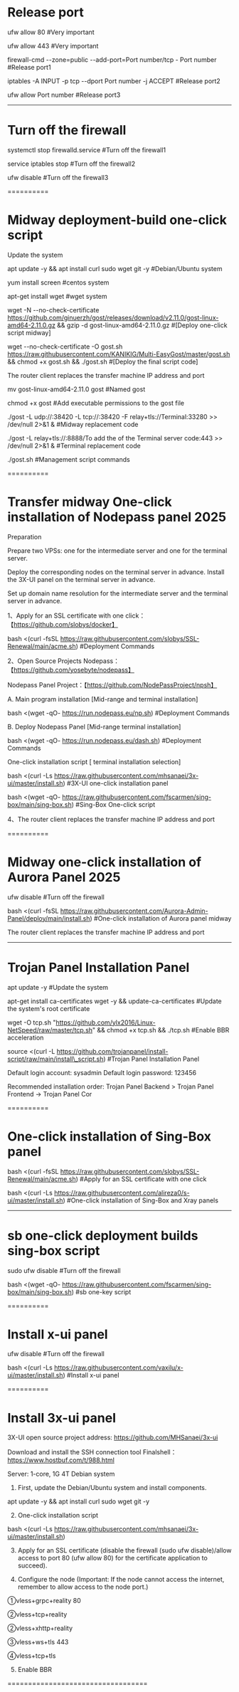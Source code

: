 # **Release port**


ufw allow 80   #Very important



ufw allow 443   #Very important



firewall-cmd --zone=public --add-port=Port number/tcp - Port number      #Release port1



iptables -A INPUT -p tcp --dport Port number -j ACCEPT     #Release port2



ufw allow Port number     #Release port3


--------


# **Turn off the firewall**


systemctl stop firewalld.service    #Turn off the firewall1



service iptables stop   #Turn off the firewall2



ufw disable    #Turn off the firewall3


==========


# **Midway deployment-build one-click script**


Update the system


apt update -y \&\& apt install curl sudo wget git -y    #Debian/Ubuntu system



yum install screen   #centos system



apt-get install wget     #wget system



wget -N --no-check-certificate https://github.com/ginuerzh/gost/releases/download/v2.11.0/gost-linux-amd64-2.11.0.gz \&\& gzip -d gost-linux-amd64-2.11.0.gz     #[Deploy one-click script midway]


wget --no-check-certificate -O gost.sh https://raw.githubusercontent.com/KANIKIG/Multi-EasyGost/master/gost.sh \&\& chmod +x gost.sh \&\& ./gost.sh     #[Deploy the final script code]



The router client replaces the transfer machine IP address and port



mv gost-linux-amd64-2.11.0 gost      #Named gost



chmod +x gost      #Add executable permissions to the gost file



./gost -L udp://:38420 -L tcp://:38420 -F relay+tls://Terminal:33280 >> /dev/null 2>\&1 \&    #Midway replacement code


./gost -L relay+tls://:8888/To add the of the Terminal server code:443 >> /dev/null 2>\&1 \&    #Terminal replacement code 



./gost.sh       #Management script commands


==========


# **Transfer midway One-click installation of Nodepass panel 2025**

Preparation

Prepare two VPSs: one for the intermediate server and one for the terminal server.

Deploy the corresponding nodes on the terminal server in advance. Install the 3X-UI panel on the terminal server in advance.

Set up domain name resolution for the intermediate server and the terminal server in advance.


1、Apply for an SSL certificate with one click：【https://github.com/slobys/docker】


bash <(curl -fsSL https://raw.githubusercontent.com/slobys/SSL-Renewal/main/acme.sh)    #Deployment Commands



2、Open Source Projects Nodepass：【https://github.com/yosebyte/nodepass】

Nodepass Panel Project：【https://github.com/NodePassProject/npsh】



A. Main program installation [Mid-range and terminal installation]


bash <(wget -qO- https://run.nodepass.eu/np.sh)    #Deployment Commands



B. Deploy Nodepass Panel [Mid-range terminal installation]


bash <(wget -qO- https://run.nodepass.eu/dash.sh)    #Deployment Commands



One-click installation script [ terminal installation selection]


bash <(curl -Ls https://raw.githubusercontent.com/mhsanaei/3x-ui/master/install.sh)    #3X-UI one-click installation panel


bash <(wget -qO- https://raw.githubusercontent.com/fscarmen/sing-box/main/sing-box.sh)    #Sing-Box One-click script



4、The router client replaces the transfer machine IP address and port


==========

# **Midway one-click installation of Aurora Panel 2025**


ufw disable    #Turn off the firewall



bash <(curl -fsSL https://raw.githubusercontent.com/Aurora-Admin-Panel/deploy/main/install.sh)    #One-click installation of Aurora panel midway



The router client replaces the transfer machine IP address and port


--------


# **Trojan Panel Installation Panel**

apt update -y     #Update the system



apt-get install ca-certificates wget -y \&\& update-ca-certificates   #Update the system's root certificate



wget -O tcp.sh "https://github.com/ylx2016/Linux-NetSpeed/raw/master/tcp.sh" \&\& chmod +x tcp.sh \&\& ./tcp.sh    #Enable BBR acceleration


source <(curl -L https://github.com/trojanpanel/install-script/raw/main/install\_script.sh)     #Trojan Panel Installation Panel



Default login account: sysadmin Default login password: 123456


Recommended installation order: Trojan Panel Backend > Trojan Panel Frontend -> Trojan Panel Cor


==========


# **One-click installation of Sing-Box panel**


bash <(curl -fsSL https://raw.githubusercontent.com/slobys/SSL-Renewal/main/acme.sh)      #Apply for an SSL certificate with one click



bash <(curl -Ls https://raw.githubusercontent.com/alireza0/s-ui/master/install.sh)      #One-click installation of Sing-Box and Xray panels


--------


# **sb one-click deployment builds sing-box script**


sudo ufw disable    #Turn off the firewall



bash <(wget -qO- https://raw.githubusercontent.com/fscarmen/sing-box/main/sing-box.sh)   #sb one-key script


==========


# **Install x-ui panel**


ufw disable    #Turn off the firewall



bash <(curl -Ls https://raw.githubusercontent.com/vaxilu/x-ui/master/install.sh)      #Install x-ui panel


==========


# **Install 3x-ui panel**


3X-UI open source project address: https://github.com/MHSanaei/3x-ui



Download and install the SSH connection tool Finalshell：https://www.hostbuf.com/t/988.html



Server: 1-core, 1G 4T Debian system


1. First, update the Debian/Ubuntu system and install components.


apt update -y \&\& apt install curl sudo wget git -y



2. One-click installation script


bash <(curl -Ls https://raw.githubusercontent.com/mhsanaei/3x-ui/master/install.sh)


3. Apply for an SSL certificate (disable the firewall (sudo ufw disable)/allow access to port 80 (ufw allow 80) for the certificate application to succeed).


4. Configure the node (Important: If the node cannot access the internet, remember to allow access to the node port.)



①vless+grpc+reality  80


②vless+tcp+reality


②vless+xhttp+reality


③vless+ws+tls  443


④vless+tcp+tls


5. Enable BBR


==================================

